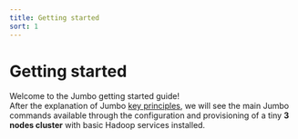 ```yaml
---
title: Getting started
sort: 1
---
```


# Getting started

Welcome to the Jumbo getting started guide!  
After the explanation of Jumbo [key principles](key-principles), we will see the main Jumbo commands available through the configuration and provisioning of a tiny **3 nodes cluster** with basic Hadoop services installed.
